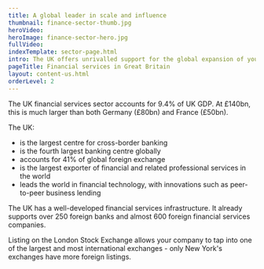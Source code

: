```yaml
---
title: A global leader in scale and influence
thumbnail: finance-sector-thumb.jpg
heroVideo: 
heroImage: finance-sector-hero.jpg
fullVideo: 
indexTemplate: sector-page.html
intro: The UK offers unrivalled support for the global expansion of your business. It is the most internationally-focused financial marketplace in the world. No other centre for inward investment can offer such a concentration of capital, capability and stability.
pageTitle: Financial services in Great Britain
layout: content-us.html
orderLevel: 2
---
```


The UK financial services sector accounts for 9.4% of UK GDP. At £140bn, this is much larger than both Germany (£80bn) and France (£50bn).

The UK:

-	is the largest centre for cross-border banking
-	is the fourth largest banking centre globally
-	accounts for 41% of global foreign exchange
-	is the largest exporter of financial and related professional services in the world
-	leads the world in financial technology, with innovations such as peer-to-peer business lending

The UK has a well-developed financial services infrastructure. It already supports over 250 foreign banks and almost 600 foreign financial services companies. 

Listing on the London Stock Exchange allows your company to tap into one of the largest and most international exchanges - only New York's exchanges have more foreign listings.